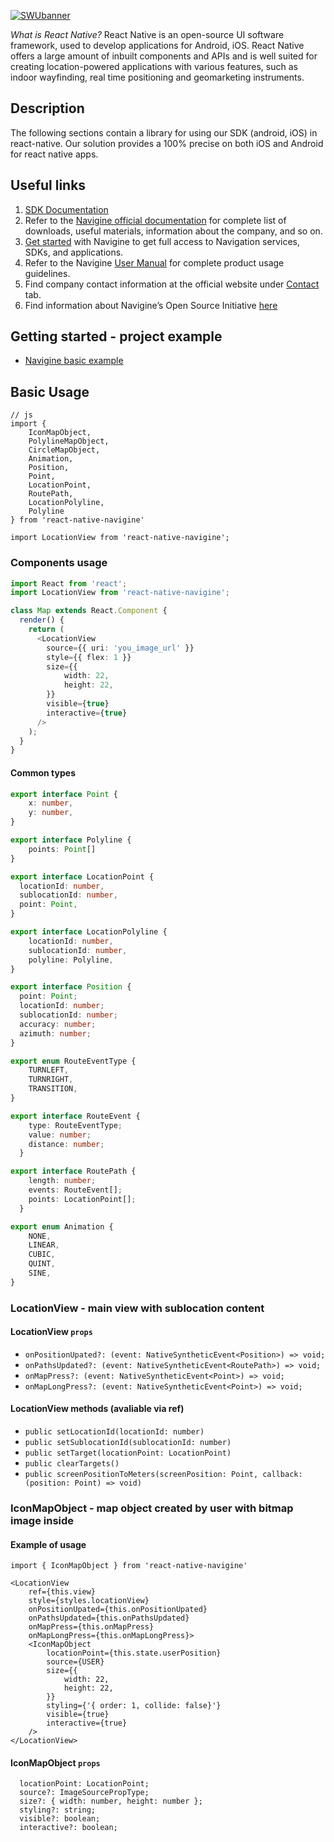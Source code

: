 
[![SWUbanner](https://i.ibb.co/DK0WNM7/react-native.jpg)](https://github.com/Navigine/react-native-navigine)

*What is React Native?*
React Native is an open-source UI software framework, used to develop applications for Android, iOS. React Native offers a large amount of inbuilt components and APIs and is well suited for creating location-powered applications with various features, such as indoor wayfinding, real time positioning and geomarketing instruments. 

## Description
The following sections contain a library  for using our SDK (android, iOS) in react-native. Our solution provides a 100% precise on both iOS and Android for react native apps. 

## Useful links 
1. [SDK Documentation](https://github.com/Navigine/Indoor-Navigation-Android-Mobile-SDK-2.0/wiki)
2. Refer to the [Navigine official documentation](https://navigine.com/documentation/) for complete list of downloads, useful materials, information about the company, and so on.
3. [Get started](http://locations.navigine.com/login) with Navigine to get full access to Navigation services, SDKs, and applications.
4. Refer to the Navigine [User Manual](http://docs.navigine.com/) for complete product usage guidelines.
5. Find company contact information at the official website under [Contact](https://navigine.com/contacts/) tab.
6. Find information about Navigine’s Open Source Initiative [here](https://navigine.com/open-source/)
## Getting started - project example

- [Navigine basic example](https://github.com/Navigine/react-native-navigine-example)

## Basic Usage

```
// js
import {
    IconMapObject,
    PolylineMapObject,
    CircleMapObject,
    Animation,
    Position,
    Point,
    LocationPoint,
    RoutePath,
    LocationPolyline,
    Polyline
} from 'react-native-navigine'

import LocationView from 'react-native-navigine';
```

### Components usage
```typescript jsx
import React from 'react';
import LocationView from 'react-native-navigine';

class Map extends React.Component {
  render() {
    return (
      <LocationView
        source={{ uri: 'you_image_url' }}
        style={{ flex: 1 }}
        size={{
            width: 22,
            height: 22,
        }}
        visible={true}
        interactive={true}
      />
    );
  }
}
```

#### Common types
```typescript
export interface Point {
    x: number,
    y: number,
}

export interface Polyline {
    points: Point[]
}

export interface LocationPoint {
  locationId: number,
  sublocationId: number,
  point: Point,
}

export interface LocationPolyline {
    locationId: number,
    sublocationId: number,
    polyline: Polyline,
}

export interface Position {
  point: Point;
  locationId: number;
  sublocationId: number;
  accuracy: number;
  azimuth: number;
}

export enum RouteEventType {
    TURNLEFT,
    TURNRIGHT,
    TRANSITION,
}

export interface RouteEvent {
    type: RouteEventType;
    value: number;
    distance: number;
  }

export interface RoutePath {
    length: number;
    events: RouteEvent[];
    points: LocationPoint[];
  }

export enum Animation {
    NONE,
    LINEAR,
    CUBIC,
    QUINT,
    SINE,
}
```
### LocationView - main view with sublocation content

#### LocationView `props`
- `onPositionUpated?: (event: NativeSyntheticEvent<Position>) => void;`
- `onPathsUpdated?: (event: NativeSyntheticEvent<RoutePath>) => void;`
- `onMapPress?: (event: NativeSyntheticEvent<Point>) => void;`
- `onMapLongPress?: (event: NativeSyntheticEvent<Point>) => void;`

#### LocationView methods (avaliable via ref)
- `public setLocationId(locationId: number)`
- `public setSublocationId(sublocationId: number)`
- `public setTarget(locationPoint: LocationPoint)`
- `public clearTargets()`
- `public screenPositionToMeters(screenPosition: Point, callback: (position: Point) => void)`

### IconMapObject - map object created by user with bitmap image inside

#### Example of usage
```
import { IconMapObject } from 'react-native-navigine'

<LocationView
    ref={this.view}
    style={styles.locationView}
    onPositionUpated={this.onPositionUpated}
    onPathsUpdated={this.onPathsUpdated}
    onMapPress={this.onMapPress}
    onMapLongPress={this.onMapLongPress}>
    <IconMapObject
        locationPoint={this.state.userPosition}
        source={USER}
        size={{
            width: 22,
            height: 22,
        }}
        styling={'{ order: 1, collide: false}'}
        visible={true}
        interactive={true}
    />
</LocationView>
```
#### IconMapObject `props`
```
  locationPoint: LocationPoint;
  source?: ImageSourcePropType;
  size?: { width: number, height: number };
  styling?: string;
  visible?: boolean;
  interactive?: boolean;
```
